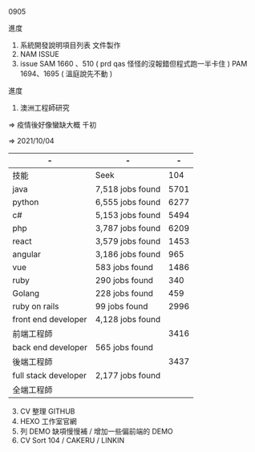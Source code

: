 0905

進度

1. 系統開發說明項目列表 文件製作
2. NAM ISSUE
3. issue SAM 1660 、510 ( prd qas 怪怪的沒報錯但程式跑一半卡住 ) PAM 1694、1695 ( 溫庭說先不動 )

進度

1. 澳洲工程師研究

=> 疫情後好像蠻缺大概 千初

=> 2021/10/04

|-|-|-|
|-|-|-|
|技能|Seek|104|
|java|7,518 jobs found|5701|
|python|6,555 jobs found|6277|
|c#|5,153 jobs found|5494|
|php|3,787 jobs found|6209|
|react|3,579 jobs found|1453|
|angular|3,186 jobs found|965|
|vue|583 jobs found|1486|
|ruby|290 jobs found|340|
|Golang|228 jobs found|459|
|ruby on rails|99 jobs found|2996|
|front end developer|4,128 jobs found|||
|前端工程師||3416|
|back end developer|565 jobs found||
|後端工程師||3437|
|full stack developer|2,177 jobs found|||
|全端工程師|||

3. CV 整理 GITHUB 
4. HEXO 工作室官網
5. 列 DEMO 缺項慢慢補 / 增加一些偏前端的 DEMO
6. CV Sort 104 / CAKERU / LINKIN
